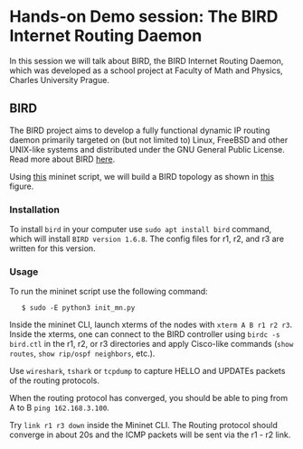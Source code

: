 # Hands-on Demo session: The BIRD Internet Routing Daemon

In this session we will talk about BIRD, the BIRD Internet Routing Daemon,
which was developed as a school project at Faculty of Math and Physics, Charles
University Prague.

## BIRD ##

The BIRD project aims to develop a fully functional dynamic IP routing daemon
primarily targeted on (but not limited to) Linux, FreeBSD and other UNIX-like
systems and distributed under the GNU General Public License. Read more about
BIRD [here](https://bird.network.cz/).  


Using
[this](https://github.com/kristjoc/org-mininet/blob/main/bird/init_mn.py)
mininet script, we will build a BIRD topology as shown in
[this](https://github.com/kristjoc/org-mininet/blob/main/bird/bird_topology.pdf)
figure.  

### Installation ###

To install `bird` in your computer use `sudo apt install bird`
command, which will install `BIRD version 1.6.8`. The config files for r1, r2,
and r3 are written for this version.  

### Usage ###

To run the mininet script use the following command:

```
   $ sudo -E python3 init_mn.py
```

Inside the mininet CLI, launch xterms of the nodes with `xterm A B r1 r2 r3`.
Inside the xterms, one can connect to the BIRD controller using `birdc -s
bird.ctl` in the r1, r2, or r3 directories and apply Cisco-like commands (`show
routes`, `show rip/ospf neighbors`, etc.).  

Use `wireshark`, `tshark` or `tcpdump` to capture HELLO and UPDATEs packets of
the routing protocols.  

When the routing protocol has converged, you should be able to ping from A to B
`ping 162.168.3.100`.  

Try `link r1 r3 down` inside the Mininet CLI. The Routing protocol
should converge in about 20s and the ICMP packets will be sent via the
r1 - r2 link.

